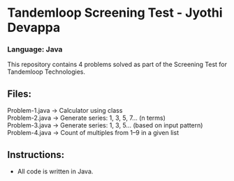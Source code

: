 # Tandemloop Screening Test - Jyothi Devappa

### Language: Java

This repository contains 4 problems solved as part of the Screening Test for Tandemloop Technologies.

## Files:

Problem-1.java → Calculator using class  
Problem-2.java → Generate series: 1, 3, 5, 7... (n terms)  
Problem-3.java → Generate series: 1, 3, 5... (based on input pattern)  
Problem-4.java → Count of multiples from 1–9 in a given list

## Instructions:
- All code is written in Java.
